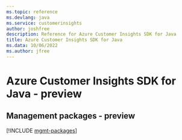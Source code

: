 ```yaml
---
ms.topic: reference
ms.devlang: java
ms.service: customerinsights
author: joshfree
description: Reference for Azure Customer Insights SDK for Java
title: Azure Customer Insights SDK for Java
ms.data: 10/06/2022
ms.author: jfree
---
```

# Azure Customer Insights SDK for Java - preview

## Management packages - preview
[!INCLUDE [mgmt-packages](customer-insights-mgmt-index.md)]